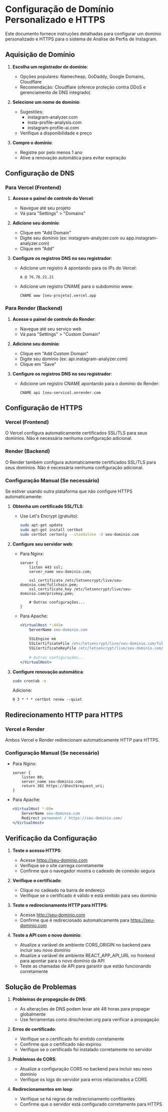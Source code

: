 # Configuração de Domínio Personalizado e HTTPS

Este documento fornece instruções detalhadas para configurar um domínio personalizado e HTTPS para o sistema de Análise de Perfis de Instagram.

## Aquisição de Domínio

1. **Escolha um registrador de domínio**:
   - Opções populares: Namecheap, GoDaddy, Google Domains, Cloudflare
   - Recomendação: Cloudflare (oferece proteção contra DDoS e gerenciamento de DNS integrado)

2. **Selecione um nome de domínio**:
   - Sugestões: 
     - instagram-analyzer.com
     - insta-profile-analysis.com
     - instagram-profile-ai.com
   - Verifique a disponibilidade e preço

3. **Compre o domínio**:
   - Registre por pelo menos 1 ano
   - Ative a renovação automática para evitar expiração

## Configuração de DNS

### Para Vercel (Frontend)

1. **Acesse o painel de controle do Vercel**:
   - Navegue até seu projeto
   - Vá para "Settings" > "Domains"

2. **Adicione seu domínio**:
   - Clique em "Add Domain"
   - Digite seu domínio (ex: instagram-analyzer.com ou app.instagram-analyzer.com)
   - Clique em "Add"

3. **Configure os registros DNS no seu registrador**:
   - Adicione um registro A apontando para os IPs do Vercel:
     ```
     A @ 76.76.21.21
     ```
   - Adicione um registro CNAME para o subdomínio www:
     ```
     CNAME www [seu-projeto].vercel.app
     ```

### Para Render (Backend)

1. **Acesse o painel de controle do Render**:
   - Navegue até seu serviço web
   - Vá para "Settings" > "Custom Domain"

2. **Adicione seu domínio**:
   - Clique em "Add Custom Domain"
   - Digite seu domínio (ex: api.instagram-analyzer.com)
   - Clique em "Save"

3. **Configure os registros DNS no seu registrador**:
   - Adicione um registro CNAME apontando para o domínio do Render:
     ```
     CNAME api [seu-servico].onrender.com
     ```

## Configuração de HTTPS

### Vercel (Frontend)

O Vercel configura automaticamente certificados SSL/TLS para seus domínios. Não é necessária nenhuma configuração adicional.

### Render (Backend)

O Render também configura automaticamente certificados SSL/TLS para seus domínios. Não é necessária nenhuma configuração adicional.

### Configuração Manual (Se necessário)

Se estiver usando outra plataforma que não configure HTTPS automaticamente:

1. **Obtenha um certificado SSL/TLS**:
   - Use Let's Encrypt (gratuito):
     ```bash
     sudo apt-get update
     sudo apt-get install certbot
     sudo certbot certonly --standalone -d seu-dominio.com
     ```

2. **Configure seu servidor web**:
   - Para Nginx:
     ```nginx
     server {
         listen 443 ssl;
         server_name seu-dominio.com;
         
         ssl_certificate /etc/letsencrypt/live/seu-dominio.com/fullchain.pem;
         ssl_certificate_key /etc/letsencrypt/live/seu-dominio.com/privkey.pem;
         
         # Outras configurações...
     }
     ```

   - Para Apache:
     ```apache
     <VirtualHost *:443>
         ServerName seu-dominio.com
         
         SSLEngine on
         SSLCertificateFile /etc/letsencrypt/live/seu-dominio.com/fullchain.pem
         SSLCertificateKeyFile /etc/letsencrypt/live/seu-dominio.com/privkey.pem
         
         # Outras configurações...
     </VirtualHost>
     ```

3. **Configure renovação automática**:
   ```bash
   sudo crontab -e
   ```
   Adicione:
   ```
   0 3 * * * certbot renew --quiet
   ```

## Redirecionamento HTTP para HTTPS

### Vercel e Render

Ambos Vercel e Render redirecionam automaticamente HTTP para HTTPS.

### Configuração Manual (Se necessário)

- Para Nginx:
  ```nginx
  server {
      listen 80;
      server_name seu-dominio.com;
      return 301 https://$host$request_uri;
  }
  ```

- Para Apache:
  ```apache
  <VirtualHost *:80>
      ServerName seu-dominio.com
      Redirect permanent / https://seu-dominio.com/
  </VirtualHost>
  ```

## Verificação da Configuração

1. **Teste o acesso HTTPS**:
   - Acesse https://seu-dominio.com
   - Verifique se o site carrega corretamente
   - Confirme que o navegador mostra o cadeado de conexão segura

2. **Verifique o certificado**:
   - Clique no cadeado na barra de endereço
   - Verifique se o certificado é válido e está emitido para seu domínio

3. **Teste o redirecionamento HTTP para HTTPS**:
   - Acesse http://seu-dominio.com
   - Confirme que é redirecionado automaticamente para https://seu-dominio.com

4. **Teste a API com o novo domínio**:
   - Atualize a variável de ambiente CORS_ORIGIN no backend para incluir seu novo domínio
   - Atualize a variável de ambiente REACT_APP_API_URL no frontend para apontar para o novo domínio da API
   - Teste as chamadas de API para garantir que estão funcionando corretamente

## Solução de Problemas

1. **Problemas de propagação de DNS**:
   - As alterações de DNS podem levar até 48 horas para propagar globalmente
   - Use ferramentas como dnschecker.org para verificar a propagação

2. **Erros de certificado**:
   - Verifique se o certificado foi emitido corretamente
   - Confirme que o certificado não expirou
   - Verifique se o certificado foi instalado corretamente no servidor

3. **Problemas de CORS**:
   - Atualize a configuração CORS no backend para incluir seu novo domínio
   - Verifique os logs do servidor para erros relacionados a CORS

4. **Redirecionamentos em loop**:
   - Verifique se há regras de redirecionamento conflitantes
   - Confirme que o servidor está configurado corretamente para HTTPS
